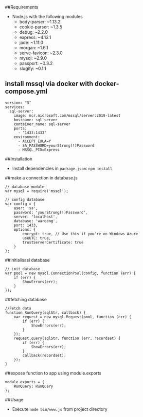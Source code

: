 ##Requirements
* Node.js with the following modules
    * body-parser: ~1.13.2
    * cookie-parser: ~1.3.5
    * debug: ~2.2.0
    * express: ~4.13.1
    * jade: ~1.11.0
    * morgan: ~1.6.1
    * serve-favicon: ~2.3.0
    * mysql: ~2.9.0
    * passport: ~0.3.2
    * slugify: ~0.1.1

## install mssql via docker with docker-compose.yml 
```
version: "3"
services:
  sql-server:
    image: mcr.microsoft.com/mssql/server:2019-latest
    hostname: sql-server
    container_name: sql-server
    ports:
      - "1433:1433"
    environment:
      - ACCEPT_EULA=Y
      - SA_PASSWORD=yourStrong(!)Password
      - MSSQL_PID=Express
```
##Installation
* Install dependencies in `package.json`: `npm install`

##make a connection in database.js
```
// database module
var mysql = require('mssql');

// config database
var config = {
    user: 'sa',
    password: 'yourStrong(!)Password',
    server: 'localhost',
    database: 'waroeng',
    port: 1433,
    options: {
        encrypt: true, // Use this if you're on Windows Azure
        useUTC: true,
        trustServerCertificate: true
    }
};
```
##initialisasi database
```
// init database
var pool = new mysql.ConnectionPool(config, function (err) {
    if (err) {
        ShowErrors(err);
    }
});
```
##fetching database 
```
//Fetch data
function RunQuery(sqlStr, callback) {
    var request = new mysql.Request(pool, function (err) {
        if (err) {
            ShowErrors(err);
        }
    });
    request.query(sqlStr, function (err, recordset) {
        if (err) {
            ShowErrors(err);
        }
        callback(recordset);
    });
}
```
##expose function to app using module.exports
```
module.exports = {
    RunQuery: RunQuery
};
```
##Usage
* Execute `node bin/www.js` from project directory



